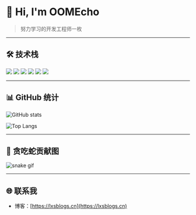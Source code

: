 # 👋 Hi, I'm OOMEcho

> 努力学习的开发工程师一枚

---

## 🛠 技术栈
<p>
  <img src="https://img.shields.io/badge/Java-007396?style=flat-square&logo=java&logoColor=white" />
  <img src="https://img.shields.io/badge/SpringBoot-6DB33F?style=flat-square&logo=springboot&logoColor=white" />
  <img src="https://img.shields.io/badge/JavaScript-F7DF1E?style=flat-square&logo=javascript&logoColor=black" />
  <img src="https://img.shields.io/badge/Vue-4FC08D?style=flat-square&logo=vue.js&logoColor=white" />
  <img src="https://img.shields.io/badge/MySQL-4479A1?style=flat-square&logo=mysql&logoColor=white" />
  <img src="https://img.shields.io/badge/Redis-DC382D?style=flat-square&logo=redis&logoColor=white" />
</p>

---

## 📊 GitHub 统计
<p>
  <img src="https://github-readme-stats.vercel.app/api?username=OOMEcho&show_icons=true&theme=tokyonight" alt="GitHub stats" />
</p>
<p>
  <img src="https://github-readme-stats.vercel.app/api/top-langs/?username=OOMEcho&layout=compact&theme=tokyonight" alt="Top Langs" />
</p>

---

## 🐍 贪吃蛇贡献图
![snake gif](https://github.com/OOMEcho/OOMEcho/blob/output/github-contribution-grid-snake.svg)

---

## 🌐 联系我
- 博客：[https://lxsblogs.cn](https://lxsblogs.cn)
